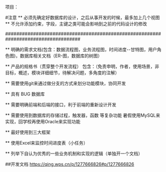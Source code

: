 项目：

#注意 
** 必须先确定好数据库的设计，之后从事开发的时候，最多加上几个视图
** 不允许添加约束，字段，主键之类可能会影响到之前的代码设计的修改

###################################################################################

** 明确的需求文档(包含：数据流程图，业务流程图，时间进度--甘特图，用户角色图)，数据库相关文档（ER-图，数据库的树图）
    
** 产品的规格书（贯穿整个开发流程） 包含：（免责申明，作者，使用场景，非目标，概述，模块详细细节，待解决问题，多角度的注解）
			
** 需要使用git来通过做分支的方式来划分功能模块，协同开发

** 具有 BUG 数据库
				
** 需要明确前端和后端的接口，利于前端的重新设计开发

** 需要使用到数据库的存储过程，触发器，函数 等复杂功能 暑假使用MySQL来实现，回学校再使用Oracle来实现功能

** 最好使用到三大框架


** 使用Excel来监控时间进度表（小任务）

** 列举下自认为优秀的一些业务机制和实现的逻辑（单独开一个文档）

##开发文档 https://qing.wps.cn/p/1277666826#p/1277666826
